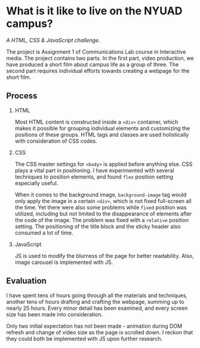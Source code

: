 # What is it like to live on the NYUAD campus?

*A HTML, CSS & JavaScript challenge.*

The project is Assignment 1 of Communications Lab course in Interactive media. The project contains two parts. In the first part, video production, we have produced a short film about campus life as a group of three. The second part requires individual efforts towards creating a webpage for the short film.

## Process

1. HTML
   
   Most HTML content is constructed inside a `<div>` container, which makes it possible for grouping individual elements and customizing the positions of these groups. HTML tags and classes are used holistically with consideration of CSS codes.

2. CSS
   
   The CSS master settings for `<body>` is applied before anything else. CSS plays a vital part in positioning. I have experimented with several techniques to position elements, and found `flex` position setting especially useful.
   
   When it comes to the background image, `background-image` tag would only apply the image in a certain `<div>`, which is not fixed full-screen all the time. Yet there were also some problems while `fixed` position was utilized, including but not limited to the disappearance of elements after the code of the image.  The problem was fixed with a `relative` position setting. The positioning of the title block and the sticky header also consumed a lot of time.
   
3. JavaScript
   
   JS is used to modify the blurness of the page for better readability. Also, image carousel is implemented with JS.
   

## Evaluation

I have spent tens of hours going through all the materials and techniques, another tens of hours drafting and crafting the webpage, summing up to nearly 25 hours. Every minor detail has been examined, and every screen size has been made into consideration.

Only two initial expectation has not been made - animation during DOM refresh and change of video size as the page is scrolled down. I reckon that they could both be implemented with JS upon further research.
